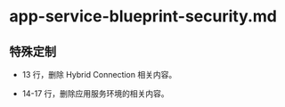 # app-service-blueprint-security.md

## 特殊定制

* 13 行，删除 Hybrid Connection 相关内容。

* 14-17 行，删除应用服务环境的相关内容。